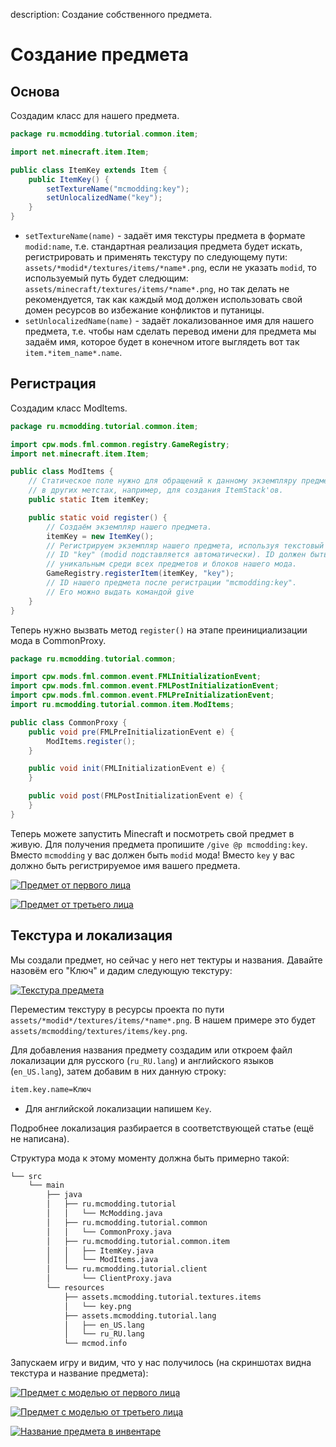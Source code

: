 description: Создание собственного предмета.

# Создание предмета

## Основа

Создадим класс для нашего предмета.

```java
package ru.mcmodding.tutorial.common.item;

import net.minecraft.item.Item;

public class ItemKey extends Item {
    public ItemKey() {
        setTextureName("mcmodding:key");
        setUnlocalizedName("key");
    }
}
```

* `setTextureName(name)` - задаёт имя текстуры предмета в формате `modid:name`, т.е. стандартная реализация
предмета будет искать, регистрировать и применять текстуру по следующему пути: 
`assets/*modid*/textures/items/*name*.png`, если не указать `modid`, то используемый путь будет следющим: 
`assets/minecraft/textures/items/*name*.png`, но так делать не рекомендуется, так как каждый мод должен
использовать свой домен ресурсов во избежание конфликтов и путаницы.
* `setUnlocalizedName(name)` - задаёт локализованное имя для нашего предмета, т.е. чтобы нам сделать перевод
имени для предмета мы задаём имя, которое будет в конечном итоге выглядеть вот так `item.*item_name*.name`.

## Регистрация

Создадим класс ModItems.

```java
package ru.mcmodding.tutorial.common.item;

import cpw.mods.fml.common.registry.GameRegistry;
import net.minecraft.item.Item;

public class ModItems {
	// Статическое поле нужно для обращений к данному экземпляру предмета
	// в других метстах, например, для создания ItemStack'ов.
	public static Item itemKey;

	public static void register() {
		// Создаём экземпляр нашего предмета.
		itemKey = new ItemKey();
		// Регистрируем экземпляр нашего предмета, используя текстовый
		// ID "key" (modid подставляется автоматически). ID должен быть
		// уникальным среди всех предметов и блоков нашего мода.
		GameRegistry.registerItem(itemKey, "key");
		// ID нашего предмета после регистрации "mcmodding:key".
		// Его можно выдать командой give
	}
}
```

Теперь нужно вызвать метод `register()` на этапе преинициализации мода в CommonProxy.

```java
package ru.mcmodding.tutorial.common;

import cpw.mods.fml.common.event.FMLInitializationEvent;
import cpw.mods.fml.common.event.FMLPostInitializationEvent;
import cpw.mods.fml.common.event.FMLPreInitializationEvent;
import ru.mcmodding.tutorial.common.item.ModItems;

public class CommonProxy {
    public void pre(FMLPreInitializationEvent e) {
        ModItems.register();
    }

    public void init(FMLInitializationEvent e) {
    }

    public void post(FMLPostInitializationEvent e) {
    }
}
```

Теперь можете запустить Minecraft и посмотреть свой предмет в живую. Для получения предмета пропишите `/give @p mcmodding:key`.
Вместо `mcmodding` у вас должен быть `modid` мода! Вместо `key` у вас должно быть регистрируемое имя вашего предмета.

[![Предмет от первого лица](images/face_first.png)](images/face_first.png)

[![Предмет от третьего лица](images/face_three.png)](images/face_three.png)

## Текстура и локализация

Мы создали предмет, но сейчас у него нет тектуры и названия. Давайте назовём его "Ключ" и дадим следующую текстуру:

[![Текстура предмета](images/texture_preview.png)](images/texture_preview.png)

Переместим текстуру в ресурсы проекта по пути `assets/*modid*/textures/items/*name*.png`.
В нашем примере это будет `assets/mcmodding/textures/items/key.png`.

Для добавления названия предмету создадим или откроем файл локализации для русского (`ru_RU.lang`) и
английского языков (`en_US.lang`), затем добавим в них данную строку:

```md
item.key.name=Ключ 
```

* Для английской локализации напишем `Key`.

Подробнее локализация разбирается в соответствующей статье (ещё не написана).

Структура мода к этому моменту должна быть примерно такой:

```md
└── src    
    └── main
        ├── java
        │   ├── ru.mcmodding.tutorial
        │   │   └── McModding.java
        │   ├── ru.mcmodding.tutorial.common
        │   │   └── CommonProxy.java
        │   ├── ru.mcmodding.tutorial.common.item
        │   │   ├── ItemKey.java
        │   │   └── ModItems.java
        │   └── ru.mcmodding.tutorial.client
        │       └── ClientProxy.java
        └── resources
            ├── assets.mcmodding.tutorial.textures.items
            │   └── key.png
            ├── assets.mcmodding.tutorial.lang
            │   ├── en_US.lang
            │   └── ru_RU.lang
            └── mcmod.info
```

Запускаем игру и видим, что у нас получилось (на скриншотах видна текстура и название предмета):

[![Предмет с моделью от первого лица](images/texture_face_first.png)](images/texture_face_first.png)

[![Предмет с моделью от третьего лица](images/texture_face_three.png)](images/texture_face_three.png)

[![Название предмета в инвентаре](images/item_name.png)](images/item_name.png)